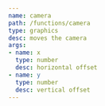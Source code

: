 ```yaml
---
name: camera
path: /functions/camera
type: graphics
desc: moves the camera
args:
- name: x
  type: number
  desc: horizontal offset
- name: y
  type: number
  desc: vertical offset
---
```


